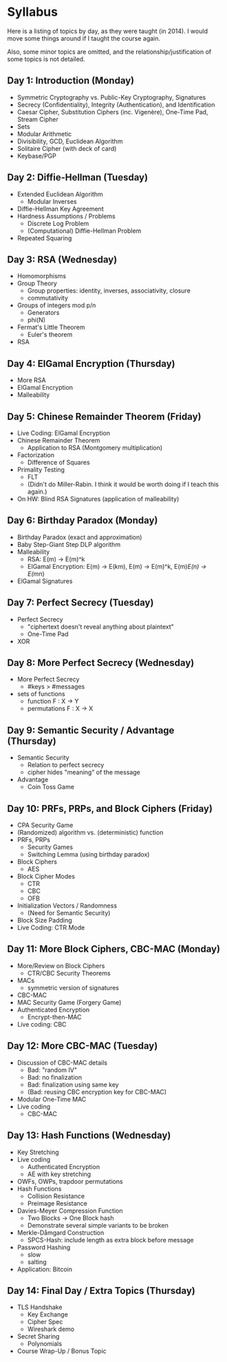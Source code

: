 # Syllabus

Here is a listing of topics by day, as they were taught (in 2014). I would move some things around if I taught the course again.

Also, some minor topics are omitted, and the relationship/justification of some topics is not detailed.

## Day 1: Introduction (Monday)

- Symmetric Cryptography vs. Public-Key Cryptography, Signatures
- Secrecy (Confidentiality), Integrity (Authentication), and Identification
- Caesar Cipher, Substitution Ciphers (inc. Vigenère), One-Time Pad, Stream Cipher
- Sets
- Modular Arithmetic
- Divisibility, GCD, Euclidean Algorithm
- Solitaire Cipher (with deck of card)
- Keybase/PGP


## Day 2: Diffie-Hellman (Tuesday)

- Extended Euclidean Algorithm
  - Modular Inverses
- Diffie-Hellman Key Agreement
- Hardness Assumptions / Problems
  - Discrete Log Problem
  - (Computational) Diffie-Hellman Problem
- Repeated Squaring

## Day 3: RSA (Wednesday)

- Homomorphisms
- Group Theory
  - Group properties: identity, inverses, associativity, closure
  - commutativity
- Groups of integers mod p/n
  - Generators
  - phi(N)
- Fermat's Little Theorem
  - Euler's theorem
- RSA


## Day 4: ElGamal Encryption (Thursday)

- More RSA
- ElGamal Encryption
- Malleability


## Day 5: Chinese Remainder Theorem (Friday)

- Live Coding: ElGamal Encryption
- Chinese Remainder Theorem
  - Application to RSA (Montgomery multiplication)
- Factorization
  - Difference of Squares
- Primality Testing
  - FLT
  - (Didn't do Miller-Rabin. I think it would be worth doing if I teach this again.)
- On HW: Blind RSA Signatures (application of malleability)


## Day 6: Birthday Paradox (Monday)

- Birthday Paradox (exact and approximation)
- Baby Step-Giant Step DLP algorithm
- Malleability
  - RSA: E(m) -> E(m)^k
  - ElGamal Encryption: E(m) -> E(km), E(m) -> E(m)^k, E(m)*E(n) -> E(m*n)
- ElGamal Signatures

## Day 7: Perfect Secrecy (Tuesday)

- Perfect Secrecy
  - "ciphertext doesn't reveal anything about plaintext"
  - One-Time Pad
- XOR


## Day 8: More Perfect Secrecy (Wednesday)

- More Perfect Secrecy
  - #keys > #messages
- sets of functions
  - function F : X -> Y
  - permutations F : X -> X


## Day 9: Semantic Security / Advantage (Thursday)

- Semantic Security
  - Relation to perfect secrecy
  - cipher hides "meaning" of the message
- Advantage
  - Coin Toss Game


## Day 10: PRFs, PRPs, and Block Ciphers (Friday)

- CPA Security Game
- (Randomized) algorithm vs. (deterministic) function
- PRFs, PRPs
  - Security Games
  - Switching Lemma (using birthday paradox)
- Block Ciphers
  - AES
- Block Cipher Modes
  - CTR
  - CBC
  - OFB
- Initialization Vectors / Randomness
  - (Need for Semantic Security)
- Block Size Padding
- Live Coding: CTR Mode

## Day 11: More Block Ciphers, CBC-MAC (Monday)

- More/Review on Block Ciphers
  - CTR/CBC Security Theorems
- MACs
  - symmetric version of signatures
- CBC-MAC
- MAC Security Game (Forgery Game)
- Authenticated Encryption
  - Encrypt-then-MAC
- Live coding: CBC


## Day 12: More CBC-MAC (Tuesday)

- Discussion of CBC-MAC details
  - Bad: "random IV"
  - Bad: no finalization
  - Bad: finalization using same key
  - (Bad: reusing CBC encryption key for CBC-MAC)
- Modular One-Time MAC
- Live coding
  - CBC-MAC


## Day 13: Hash Functions (Wednesday)

- Key Stretching
- Live coding
  - Authenticated Encryption
  - AE with key stretching
- OWFs, OWPs, trapdoor permutations
- Hash Functions
  - Collision Resistance
  - Preimage Resistance
- Davies-Meyer Compression Function
  - Two Blocks -> One Block hash
  - Demonstrate several simple variants to be broken
- Merkle-Dåmgard Construction
  - SPCS-Hash: include length as extra block before message
- Password Hashing
  - slow
  - salting
- Application: Bitcoin


## Day 14: Final Day / Extra Topics (Thursday)

- TLS Handshake
  - Key Exchange
  - Cipher Spec
  - Wireshark demo
- Secret Sharing
  - Polynomials
- Course Wrap-Up / Bonus Topic
